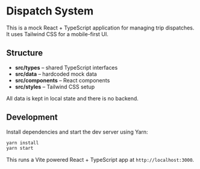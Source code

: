 # Dispatch System

This is a mock React + TypeScript application for managing trip dispatches. It uses Tailwind CSS for a mobile-first UI.

## Structure
- **src/types** – shared TypeScript interfaces
- **src/data** – hardcoded mock data
- **src/components** – React components
- **src/styles** – Tailwind CSS setup

All data is kept in local state and there is no backend.

## Development

Install dependencies and start the dev server using Yarn:

```bash
yarn install
yarn start
```

This runs a Vite powered React + TypeScript app at `http://localhost:3000`.
